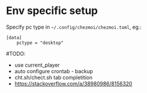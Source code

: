 # Env specific setup
Specify pc type in `~/.config/chezmoi/chezmoi.toml`, eg.:
```
[data]
    pctype = "desktop"
```

#TODO:
- use current_player
- auto configure crontab - backup
- cht.sh/chect.sh tab completition
- https://stackoverflow.com/a/38980986/8156320